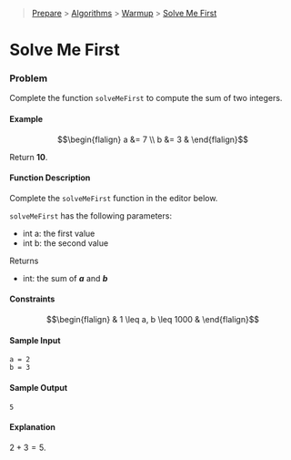 > [Prepare](https://www.hackerrank.com/dashboard) > [Algorithms](https://www.hackerrank.com/domains/algorithms) > 
[Warmup](https://www.hackerrank.com/domains/algorithms/warmup) > [Solve Me First](https://www.hackerrank.com/challenges/solve-me-first/problem)
# Solve Me First

### Problem
Complete the function `solveMeFirst` to compute the sum of two integers.

#### Example
```math
\begin{flalign}
a &= 7 \\
b &= 3 &
\end{flalign}
```

Return **10**.

#### Function Description
Complete the `solveMeFirst` function in the editor below.

`solveMeFirst` has the following parameters:
- int a: the first value
- int b: the second value

Returns
- int: the sum of _**a**_ and _**b**_

#### Constraints
```math
\begin{flalign} & 1 \leq a, b \leq 1000 & \end{flalign}
```

#### Sample Input
```text
a = 2
b = 3
```

#### Sample Output
```text
5
```

#### Explanation
$2 + 3 = 5$.
